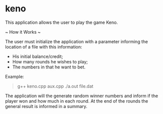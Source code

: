 # keno

This application allows the user to play the game Keno.

~ How it Works ~

The user must initialize the application with a parameter informing the location of a file with this information: 
- His initial balance/credit;
- How many rounds he wishes to play;
- The numbers in that he want to bet.

Example: 
> g++ keno.cpp aux.cpp
> ./a.out file.dat

The application will the generate random winner numbers and inform if the player won and how much in each round.
At the end of the rounds the general result is informed in a summary.
